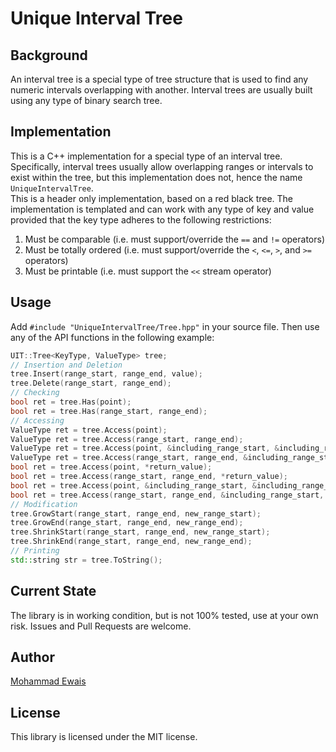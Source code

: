 # Unique Interval Tree

## Background
An interval tree is a special type of tree structure that is used to find any numeric intervals overlapping with another. Interval trees are usually built using any type of binary search tree.

## Implementation
This is a C++ implementation for a special type of an interval tree. Specifically, interval trees usually allow overlapping ranges or intervals to exist within the tree, but this implementation does not, hence the name `UniqueIntervalTree`.  
This is a header only implementation, based on a red black tree. The implementation is templated and can work with any type of key and value provided that the key type adheres to the following restrictions:
1. Must be comparable (i.e. must support/override the `==` and `!=` operators)
2. Must be totally ordered (i.e. must support/override the `<`, `<=`, `>`, and `>=` operators)
3. Must be printable (i.e. must support the `<<` stream operator)

## Usage
Add `#include "UniqueIntervalTree/Tree.hpp"` in your source file. Then use any of the API functions in the following example:
```cpp
UIT::Tree<KeyType, ValueType> tree;
// Insertion and Deletion
tree.Insert(range_start, range_end, value);
tree.Delete(range_start, range_end);
// Checking
bool ret = tree.Has(point);
bool ret = tree.Has(range_start, range_end);
// Accessing
ValueType ret = tree.Access(point);
ValueType ret = tree.Access(range_start, range_end);
ValueType ret = tree.Access(point, &including_range_start, &including_range_end);
ValueType ret = tree.Access(range_start, range_end, &including_range_start, &including_range_end);
bool ret = tree.Access(point, *return_value);
bool ret = tree.Access(range_start, range_end, *return_value);
bool ret = tree.Access(point, &including_range_start, &including_range_end, *return_value);
bool ret = tree.Access(range_start, range_end, &including_range_start, &including_range_end, *return_value);
// Modification
tree.GrowStart(range_start, range_end, new_range_start);
tree.GrowEnd(range_start, range_end, new_range_end);
tree.ShrinkStart(range_start, range_end, new_range_start);
tree.ShrinkEnd(range_start, range_end, new_range_end);
// Printing
std::string str = tree.ToString();
```

## Current State
The library is in working condition, but is not 100% tested, use at your own risk. Issues and Pull Requests are welcome.

## Author
[Mohammad Ewais](https://mohammad.ewais.ca)

## License
This library is licensed under the MIT license.
